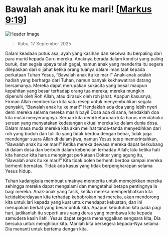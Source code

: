 
# Bawalah anak itu ke mari! [[Markus 9:19](http://alkitab.sabda.org/?Markus%209:19)]

![Header Image](https://alkitab.app/slice/sunrise.jpg)

> Rabu, 17 September 2025

Dalam keadaan putus asa, ayah yang kasihan dan kecewa itu berpaling dari para murid kepada Guru mereka. Anaknya berada dalam kondisi yang paling buruk, dan segala upaya telah gagal, namun anak yang menderita itu segera dilepaskan dari si jahat ketika orang tuanya dalam iman taat kepada perkataan Tuhan Yesus, “Bawalah anak itu ke mari!” Anak-anak adalah hadiah yang berharga dari Tuhan, namun banyak kekhawatiran datang bersamanya. Mereka dapat merupakan sukacita yang besar maupun kepahitan yang besar terhadap orang tua mereka; mereka mungkin dipenuhi oleh Roh Allah, atau dirasuk oleh roh jahat. Apapun kasusnya, Firman Allah memberikan kita satu resep untuk menyembuhkan segala penyakit, “Bawalah anak itu ke mari!” Hendaklah ada doa yang lebih nyeri demi mereka selama mereka masih bayi! Dosa ada di sana, hendaklah doa kita mulai menyerangnya. Seruan kita demi keturunan kita harus mendahului seruan yang menyatakan kedatangan aktual mereka ke dalam dunia dosa. Dalam masa muda mereka kita akan melihat tanda-tanda menyedihkan dari roh yang bodoh dan tuli itu yang tidak berdoa dengan benar, tidak juga mendengar suara Allah di dalam jiwa, namun Yesus tetap memerintahkan, “Bawalah anak itu ke mari!” Ketika mereka dewasa mereka dapat berkubang di dalam dosa dan berbuih dalam kebencian terhadap Allah; lalu ketika hati kita hancur kita harus mengingat perkataan Dokter yang agung itu, “Bawalah anak itu ke mari!” Kita tidak boleh berhenti berdoa sampai mereka berhenti bernafas. Tidak ada kasus yang tidak berpengharapan selama Yesus hidup.

Tuhan kadangkala membuat umatnya menderita untuk memojokkan mereka sehingga mereka dapat mengalami dan mengetahui betapa pentingnya Ia bagi mereka. Anak-anak yang fasik, ketika mereka memperlihatkan kita ketidakberdayaan kita terhadap kebobrokan hati mereka, akan mendorong kita untuk lari kepada yang kuat untuk mendapat kekuatan, dan ini merupakan berkat yang besar untuk kita. Apapun kebutuhan kita pada pagi hari, jadikanlah itu seperti arus yang deras yang membawa kita kepada samudera kasih ilahi. Yesus dapat segera menanggalkan sengsara kita, Dia bersuka untuk menghibur kita. Marilah kita bersegera kepada-Nya selama Dia menanti untuk bertemu dengan kita.
    